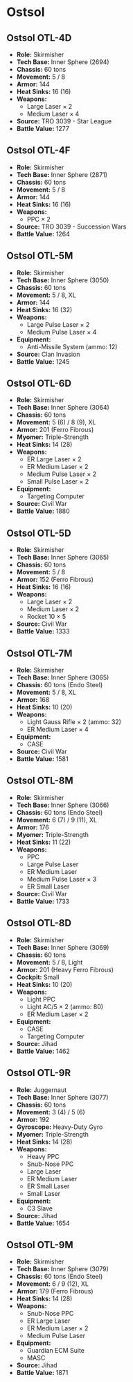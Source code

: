 # Ostsol
## Ostsol OTL-4D
- **Role:** Skirmisher
- **Tech Base:** Inner Sphere (2694)
- **Chassis:** 60 tons
- **Movement:** 5 / 8
- **Armor:** 144
- **Heat Sinks:** 16 (16)
- **Weapons:**
  - Large Laser × 2
  - Medium Laser × 4
- **Source:** TRO 3039 - Star League
- **Battle Value:** 1277

## Ostsol OTL-4F
- **Role:** Skirmisher
- **Tech Base:** Inner Sphere (2871)
- **Chassis:** 60 tons
- **Movement:** 5 / 8
- **Armor:** 144
- **Heat Sinks:** 16 (16)
- **Weapons:**
  - PPC × 2
- **Source:** TRO 3039 - Succession Wars
- **Battle Value:** 1264

## Ostsol OTL-5M
- **Role:** Skirmisher
- **Tech Base:** Inner Sphere (3050)
- **Chassis:** 60 tons
- **Movement:** 5 / 8, XL
- **Armor:** 144
- **Heat Sinks:** 16 (32)
- **Weapons:**
  - Large Pulse Laser × 2
  - Medium Pulse Laser × 4
- **Equipment:**
  - Anti-Missile System (ammo: 12)
- **Source:** Clan Invasion
- **Battle Value:** 1245

## Ostsol OTL-6D
- **Role:** Skirmisher
- **Tech Base:** Inner Sphere (3064)
- **Chassis:** 60 tons
- **Movement:** 5 (6) / 8 (9), XL
- **Armor:** 201 (Ferro Fibrous)
- **Myomer:** Triple-Strength
- **Heat Sinks:** 14 (28)
- **Weapons:**
  - ER Large Laser × 2
  - ER Medium Laser × 2
  - Medium Pulse Laser × 2
  - Small Pulse Laser × 2
- **Equipment:**
  - Targeting Computer
- **Source:** Civil War
- **Battle Value:** 1880

## Ostsol OTL-5D
- **Role:** Skirmisher
- **Tech Base:** Inner Sphere (3065)
- **Chassis:** 60 tons
- **Movement:** 5 / 8
- **Armor:** 152 (Ferro Fibrous)
- **Heat Sinks:** 16 (16)
- **Weapons:**
  - Large Laser × 2
  - Medium Laser × 2
  - Rocket 10 × 5
- **Source:** Civil War
- **Battle Value:** 1333

## Ostsol OTL-7M
- **Role:** Skirmisher
- **Tech Base:** Inner Sphere (3065)
- **Chassis:** 60 tons (Endo Steel)
- **Movement:** 5 / 8, XL
- **Armor:** 168
- **Heat Sinks:** 10 (20)
- **Weapons:**
  - Light Gauss Rifle × 2 (ammo: 32)
  - ER Medium Laser × 4
- **Equipment:**
  - CASE
- **Source:** Civil War
- **Battle Value:** 1581

## Ostsol OTL-8M
- **Role:** Skirmisher
- **Tech Base:** Inner Sphere (3066)
- **Chassis:** 60 tons (Endo Steel)
- **Movement:** 6 (7) / 9 (11), XL
- **Armor:** 176
- **Myomer:** Triple-Strength
- **Heat Sinks:** 11 (22)
- **Weapons:**
  - PPC
  - Large Pulse Laser
  - ER Medium Laser
  - Medium Pulse Laser × 3
  - ER Small Laser
- **Source:** Civil War
- **Battle Value:** 1733

## Ostsol OTL-8D
- **Role:** Skirmisher
- **Tech Base:** Inner Sphere (3069)
- **Chassis:** 60 tons
- **Movement:** 5 / 8, Light
- **Armor:** 201 (Heavy Ferro Fibrous)
- **Cockpit:** Small
- **Heat Sinks:** 10 (20)
- **Weapons:**
  - Light PPC
  - Light AC/5 × 2 (ammo: 80)
  - ER Medium Laser × 2
- **Equipment:**
  - CASE
  - Targeting Computer
- **Source:** Jihad
- **Battle Value:** 1462

## Ostsol OTL-9R
- **Role:** Juggernaut
- **Tech Base:** Inner Sphere (3077)
- **Chassis:** 60 tons
- **Movement:** 3 (4) / 5 (6)
- **Armor:** 192
- **Gyroscope:** Heavy-Duty Gyro
- **Myomer:** Triple-Strength
- **Heat Sinks:** 14 (28)
- **Weapons:**
  - Heavy PPC
  - Snub-Nose PPC
  - Large Laser
  - ER Medium Laser
  - ER Small Laser
  - Small Laser
- **Equipment:**
  - C3 Slave
- **Source:** Jihad
- **Battle Value:** 1654

## Ostsol OTL-9M
- **Role:** Skirmisher
- **Tech Base:** Inner Sphere (3079)
- **Chassis:** 60 tons (Endo Steel)
- **Movement:** 6 / 9 (12), XL
- **Armor:** 179 (Ferro Fibrous)
- **Heat Sinks:** 14 (28)
- **Weapons:**
  - Snub-Nose PPC
  - ER Large Laser
  - ER Medium Laser × 2
  - Medium Pulse Laser
- **Equipment:**
  - Guardian ECM Suite
  - MASC
- **Source:** Jihad
- **Battle Value:** 1871

